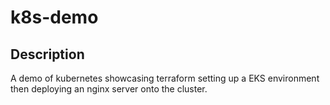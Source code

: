 # k8s-demo

## Description

A demo of kubernetes showcasing terraform setting up a EKS environment
then deploying an nginx server onto the cluster.
